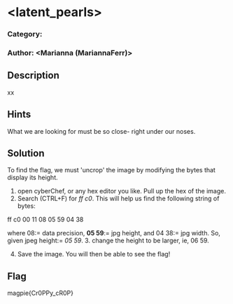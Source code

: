 # <latent_pearls>
### Category: <Forensics> <Easy>
### Author: <Marianna (MariannaFerr)>

## Description
xx

## Hints
What we are looking for must be so close- right under our noses. 

## Solution
To find the flag, we must 'uncrop' the image by modifying the bytes that display its height. 
1. open cyberChef, or any hex editor you like. Pull up the hex of the image. 
2. Search (CTRL+F) for *ff c0*. This will help us find the following string of bytes:

ff c0 00 11 08 05 59 04 38

where 08:= data precision, **05 59**:= jpg height, and 04 38:= jpg width.
So, given jpeg height:= *05 59*.
3. change the height to be larger, ie, 06 59.

4. Save the image. You will then be able to see the flag!

## Flag

magpie{Cr0PPy_cR0P}